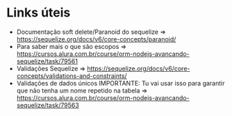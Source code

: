 # Links úteis

- Documentação soft delete/Paranoid do sequelize => https://sequelize.org/docs/v6/core-concepts/paranoid/
- Para saber mais o que são escopos => https://cursos.alura.com.br/course/orm-nodejs-avancando-sequelize/task/79561
- Validações Sequelize => https://sequelize.org/docs/v6/core-concepts/validations-and-constraints/
- Validações de dados únicos IMPORTANTE: Tu vai usar isso para garantir que não tenha um nome repetido na tabela => https://cursos.alura.com.br/course/orm-nodejs-avancando-sequelize/task/79563